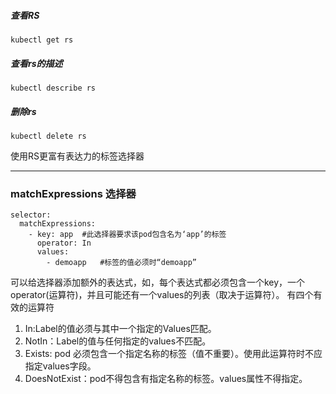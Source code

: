 ##### 查看RS
    kubectl get rs
##### 查看rs的描述
    kubectl describe rs
##### 删除rs
    kubectl delete rs
使用RS更富有表达力的标签选择器
-- -
### matchExpressions 选择器
    selector:
      matchExpressions:
        - key: app  #此选择器要求该pod包含名为‘app’的标签
          operator: In
          values:
            - demoapp   #标签的值必须时“demoapp”
可以给选择器添加额外的表达式，如，每个表达式都必须包含一个key，一个operator(运算符)，并且可能还有一个values的列表（取决于运算符）。
有四个有效的运算符
1. In:Label的值必须与其中一个指定的Values匹配。
2. NotIn：Label的值与任何指定的values不匹配。
3. Exists: pod 必须包含一个指定名称的标签（值不重要）。使用此运算符时不应指定values字段。
4. DoesNotExist：pod不得包含有指定名称的标签。values属性不得指定。
